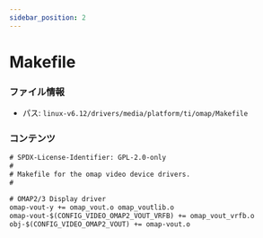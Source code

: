 ```yaml
---
sidebar_position: 2
---
```

# Makefile

### ファイル情報

- パス: `linux-v6.12/drivers/media/platform/ti/omap/Makefile`

### コンテンツ

```txt
# SPDX-License-Identifier: GPL-2.0-only
#
# Makefile for the omap video device drivers.
#

# OMAP2/3 Display driver
omap-vout-y += omap_vout.o omap_voutlib.o
omap-vout-$(CONFIG_VIDEO_OMAP2_VOUT_VRFB) += omap_vout_vrfb.o
obj-$(CONFIG_VIDEO_OMAP2_VOUT) += omap-vout.o

```
